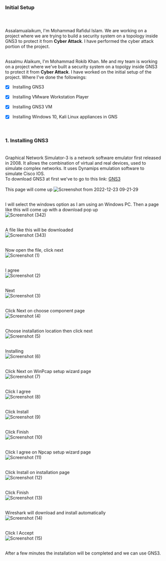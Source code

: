 ### Initial Setup <br> <br><br>

Assalamualaikum, I'm Mohammad Rafidul Islam. We are working on a project where we are trying to build a security system on a topology inside GNS3 to protect it from **Cyber Attack**. I have performed the cyber attack portion of the project.<br><br>

Assalmu Alaikum,
I'm Mohammad Rokib Khan. Me and my team is working on a project where we've built a security system on a topolgy inside GNS3 to protect it from **Cyber Attack**. I have worked on the initial setup of the project. Where I've done the followings:
<br>
- [x] Installing GNS3
- [x] Installing VMware Workstation Player
- [x] Installing GNS3 VM
- [x] Installing Windows 10, Kali Linux appliances in GNS
<br><br><br>


### 1. Installing GNS3 <br> <br>

Graphical Network Simulator-3 is a network software emulator first released in 2008. It allows the combination of virtual and real devices, used to simulate complex networks. It uses Dynamips emulation software to simulate Cisco IOS.<br>
To download GNS3 at first we've to go to this link: [GNS3](https://www.gns3.com/software/download/)<br><br>
This page will come up
![Screenshot from 2022-12-23 09-21-29](https://user-images.githubusercontent.com/60141836/209264595-99aacdb8-f413-4cd0-824c-23a41d74b45a.png)
<br><br>

I will select the windows option as I am using an Windows PC. Then a page like this will come up with a download pop up<br>
![Screenshot (342)](https://user-images.githubusercontent.com/60141836/209265435-529f53a3-80b9-43da-975f-780d43a71a88.png)
<br><br>

A file like this will be downloaded<br>
![Screenshot (343)](https://user-images.githubusercontent.com/60141836/209265454-d5153599-8304-4ed5-9bcc-39857bbfb50a.png)
<br><br>

Now open the file, click next<br>
![Screenshot (1)](https://user-images.githubusercontent.com/60141836/209420666-49b69e12-cef1-4cae-ae0b-f03f96d91716.png)
<br><br>

I agree<br>
![Screenshot (2)](https://user-images.githubusercontent.com/60141836/209420704-cf0eab99-cb9e-45b2-a9f8-3b77ff05aaa0.png)
<br><br>

Next<br>
![Screenshot (3)](https://user-images.githubusercontent.com/60141836/209420756-2b13e0f5-5efe-4c3a-ab80-cc098bfd81a2.png)
<br><br>

Click Next on choose component page<br>
![Screenshot (4)](https://user-images.githubusercontent.com/60141836/209420755-f939d657-a5cd-4b8a-9383-1ce87c9545e4.png)
<br><br>

Choose installation location then click next<br>
![Screenshot (5)](https://user-images.githubusercontent.com/60141836/209420753-15d7955e-839a-41e4-abf3-9ca486266525.png)
<br><br>

Installing<br>
![Screenshot (6)](https://user-images.githubusercontent.com/60141836/209420751-33a0b794-e61e-4579-b17e-91bfec0a1788.png)
<br><br>

Click Next on WinPcap setup wizard page<br>
![Screenshot (7)](https://user-images.githubusercontent.com/60141836/209420750-f9fb075f-c065-4459-9f5b-e61c47aeeccc.png)
<br><br>

Click I agree<br>
![Screenshot (8)](https://user-images.githubusercontent.com/60141836/209420749-97d3a7be-b914-4773-a026-28bfcd6f87d0.png)
<br><br>

Click Install<br>
![Screenshot (9)](https://user-images.githubusercontent.com/60141836/209420748-4ab983bf-bea3-4265-8d42-df07a0f8b206.png)
<br><br>

Click Finish<br>
![Screenshot (10)](https://user-images.githubusercontent.com/60141836/209420746-fa5ff72c-9887-4c5d-a51c-cbbba2c8ff01.png)
<br><br>

Click I agree on Npcap setup wizard page<br>
![Screenshot (11)](https://user-images.githubusercontent.com/60141836/209420745-d4612412-fb3b-43ef-8952-90db6c136a4d.png)
<br><br>

Click Install on installation page<br>
![Screenshot (12)](https://user-images.githubusercontent.com/60141836/209420743-364b4aae-278b-4ff4-a5f5-8cf89af96cc7.png)
<br><br>

Click Finish<br>
![Screenshot (13)](https://user-images.githubusercontent.com/60141836/209420742-9056cc33-0e65-491d-bdcf-b346ab24ae5e.png)
<br><br>

Wireshark will download and install automatically<br>
![Screenshot (14)](https://user-images.githubusercontent.com/60141836/209420741-fdb67d8c-ae36-4114-8da1-c5470ec2ab26.png)
<br><br>

Click I Accept<br>
![Screenshot (15)](https://user-images.githubusercontent.com/60141836/209420738-eb74e6e0-8b35-4e58-ac71-c2fa25bb2fcf.png)
<br><br>

After a few minutes the installation will be completed and we can use GNS3.
